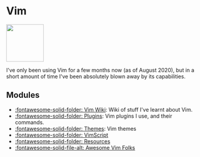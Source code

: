 Vim
===

<img src="https://upload.wikimedia.org/wikipedia/commons/9/9f/Vimlogo.svg" width="100">

I've only been using Vim for a few months now (as of August 2020), but in a short amount of time I've been absolutely blown away by its
capabilities.

Modules
---

- [:fontawesome-solid-folder: Vim Wiki](vim-wiki/index.md): Wiki of stuff I've learnt about Vim.
- [:fontawesome-solid-folder: Plugins](plugins/index.md): Vim plugins I use, and their commands.
- [:fontawesome-solid-folder: Themes](themes/index.md): Vim themes
- [:fontawesome-solid-folder: VimScript](vimscript/index.md)
- [:fontawesome-solid-folder: Resources](resources/index.md)
- [:fontawesome-solid-file-alt: Awesome Vim Folks](awesome-vim-folks.md)
